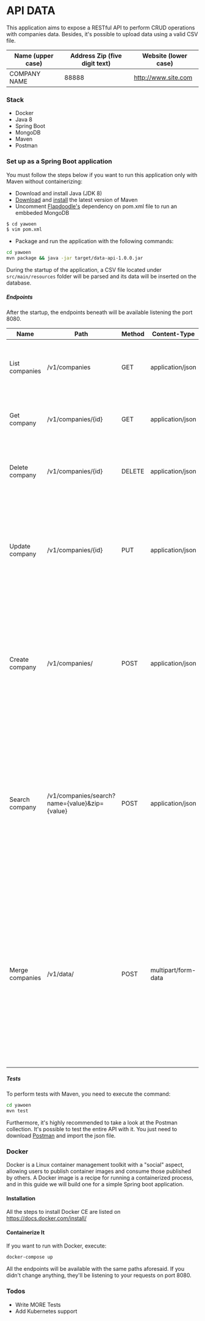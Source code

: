# API DATA


This application aims to expose a RESTful API to perform CRUD operations with companies data. Besides, it's possible to upload data using a valid CSV file.

| Name (upper case) | Address Zip (five digit text) | Website (lower case) |
| ------ | ------ | ------ |
| COMPANY NAME | 88888 | http://www.site.com |

### Stack
- Docker
- Java 8
- Spring Boot
- MongoDB
- Maven
- Postman

### Set up as a Spring Boot application

You must follow the steps below if you want to run this application only with Maven without containerizing:
- Download and install Java (JDK 8)
- [Download](https://maven.apache.org/download.cgi) and [install](https://maven.apache.org/install.html) the latest version of Maven
- Uncomment [Flapdoodle's](https://github.com/flapdoodle-oss/de.flapdoodle.embed.mongo) dependency on pom.xml file to run an embbeded MongoDB

```sh
$ cd yawoen
$ vim pom.xml
```
- Package and run the application with the following commands:

```sh
cd yawoen
mvn package && java -jar target/data-api-1.0.0.jar
```
During the startup of the application, a CSV file located under `src/main/resources` folder will be parsed and its data will be inserted on the database.
##### Endpoints

After the startup, the endpoints beneath will be available listening the port 8080.

| Name | Path | Method | Content-Type | Description |
| ------ | ------ | ------ | ------ | ------ |
| List companies| /v1/companies | GET | application/json | This endpoint aims to retrieve all companies stored in the database. |
| Get company | /v1/companies/{id} | GET | application/json | This endpoint aims to get a single company by its ID. |
| Delete company | /v1/companies/{id} | DELETE | application/json | This endpoint aims to delete a single company by its ID. |
| Update company | /v1/companies/{id} | PUT | application/json | This endpoint aims to update a company by its ID. It's mandatory to send a valid JSON in the body request with the updated informations |
| Create company | /v1/companies/ | POST | application/json | This endpoint aims to create a new company. It's mandatory to send a valid JSON in the body request with these informations: name, zipCode, website |
| Search company | /v1/companies/search?name={value}&zip={value} | POST | application/json | This endpoint provides information based on query parameters values. This resource supports thes parameters: name (part of the company's name) AND zip(the entire zip code of the company) |
| Merge companies | /v1/data/ | POST | multipart/form-data | This endpoints parses a valid CSV file following the structure above and integrate its data with the existent records. If the record doesn't exist, it'll be discarded. The key of the file must be named "csv". The uploaded file cannot be empty or in a different extension. |

##### Tests

To perform tests with Maven, you need to execute the command:
```sh
cd yawoen
mvn test
```

Furthermore, it's highly recommended to take a look at the Postman collection. It's possible to test the entire API with it. You just need to download [Postman](https://www.getpostman.com/apps) and import the json file.
 
### Docker

Docker is a Linux container management toolkit with a "social" aspect, allowing users to publish container images and consume those published by others. A Docker image is a recipe for running a containerized process, and in this guide we will build one for a simple Spring boot application.

#### Installation

All the steps to install Docker CE are listed on https://docs.docker.com/install/

#### Containerize It

If you want to run with Docker, execute:

```sh
docker-compose up
```

All the endpoints will be available with the same paths aforesaid. If you didn't change anything, they'll be listening to your requests on port 8080. 

### Todos

 - Write MORE Tests
 - Add Kubernetes support

